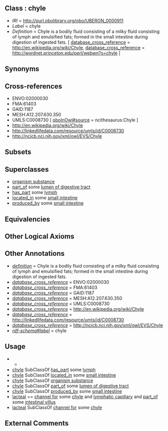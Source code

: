 
## Class : chyle

 * *IRI* = http://purl.obolibrary.org/obo/UBERON_0000911
 * *Label* = chyle
 * *Definition* = Chyle is a bodily fluid consisting of a milky fluid consisting of lymph and emulsified fats; formed in the small intestine during digestion of ingested fats. [ [database_cross_reference](../../ef/oboInOwl#hasDbXref.md) = http://en.wikipedia.org/wiki/Chyle, [database_cross_reference](../../ef/oboInOwl#hasDbXref.md) = http://wordnet.princeton.edu/perl/webwn?s=chyle ]

## Synonyms


## Cross-references

 * ENVO:02000030
 * FMA:61403
 * GAID:1187
 * MESH:A12.207.630.350
 * UMLS:C0008730 [ [oboInOwl#source](../../ce/oboInOwl#source.md) = ncithesaurus:Chyle ]
 * http://en.wikipedia.org/wiki/Chyle
 * http://linkedlifedata.com/resource/umls/id/C0008730
 * http://ncicb.nci.nih.gov/xml/owl/EVS/Chyle

## Subsets


## Superclasses

 * [organism substance](../../UBERON/63/UBERON_0000463.md)
 * [part_of](../../BFO/50/BFO_0000050.md) some [lumen of digestive tract](../../UBERON/09/UBERON_0006909.md)
 * [has_part](../../BFO/51/BFO_0000051.md) some [lymph](../../UBERON/91/UBERON_0002391.md)
 * [located_in](../../RO/25/RO_0001025.md) some [small intestine](../../UBERON/08/UBERON_0002108.md)
 * [produced_by](../../RO/01/RO_0003001.md) some [small intestine](../../UBERON/08/UBERON_0002108.md)

## Equivalencies


## Other Logical Axioms


## Other Annotations

 * *[definition](../../IAO/15/IAO_0000115.md)* = Chyle is a bodily fluid consisting of a milky fluid consisting of lymph and emulsified fats; formed in the small intestine during digestion of ingested fats.
 * *[database_cross_reference](../../ef/oboInOwl#hasDbXref.md)* = ENVO:02000030
 * *[database_cross_reference](../../ef/oboInOwl#hasDbXref.md)* = FMA:61403
 * *[database_cross_reference](../../ef/oboInOwl#hasDbXref.md)* = GAID:1187
 * *[database_cross_reference](../../ef/oboInOwl#hasDbXref.md)* = MESH:A12.207.630.350
 * *[database_cross_reference](../../ef/oboInOwl#hasDbXref.md)* = UMLS:C0008730
 * *[database_cross_reference](../../ef/oboInOwl#hasDbXref.md)* = http://en.wikipedia.org/wiki/Chyle
 * *[database_cross_reference](../../ef/oboInOwl#hasDbXref.md)* = http://linkedlifedata.com/resource/umls/id/C0008730
 * *[database_cross_reference](../../ef/oboInOwl#hasDbXref.md)* = http://ncicb.nci.nih.gov/xml/owl/EVS/Chyle
 * *[rdf-schema#label](../../el/rdf-schema#label.md)* = chyle

## Usage

 * -
 * [chyle](../../UBERON/11/UBERON_0000911.md) SubClassOf [has_part](../../BFO/51/BFO_0000051.md) some [lymph](../../UBERON/91/UBERON_0002391.md)
 * [chyle](../../UBERON/11/UBERON_0000911.md) SubClassOf [located_in](../../RO/25/RO_0001025.md) some [small intestine](../../UBERON/08/UBERON_0002108.md)
 * [chyle](../../UBERON/11/UBERON_0000911.md) SubClassOf [organism substance](../../UBERON/63/UBERON_0000463.md)
 * [chyle](../../UBERON/11/UBERON_0000911.md) SubClassOf [part_of](../../BFO/50/BFO_0000050.md) some [lumen of digestive tract](../../UBERON/09/UBERON_0006909.md)
 * [chyle](../../UBERON/11/UBERON_0000911.md) SubClassOf [produced_by](../../RO/01/RO_0003001.md) some [small intestine](../../UBERON/08/UBERON_0002108.md)
 * [lacteal](../../UBERON/10/UBERON_0018410.md) == [channel for](../../core#channel/or/core#channel_for.md) some [chyle](../../UBERON/11/UBERON_0000911.md) and [lymphatic capillary](../../UBERON/42/UBERON_0006842.md) and [part_of](../../BFO/50/BFO_0000050.md) some [intestinal villus](../../UBERON/13/UBERON_0001213.md)
 * [lacteal](../../UBERON/10/UBERON_0018410.md) SubClassOf [channel for](../../core#channel/or/core#channel_for.md) some [chyle](../../UBERON/11/UBERON_0000911.md)

## External Comments

